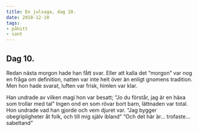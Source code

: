 ```yaml
---
title: En julsaga, dag 10.
date: 2018-12-10
tags:
- påhitt
- sant
---
```


## Dag 10.
Redan nästa morgon hade han fått svar.
Eller att kalla det “morgon” var nog en fråga om definition,
natten var inte helt över än enligt gnomens tradition.
Men hon hade svarat, luften var frisk, himlen var klar.

Han undrade av vilken magi hon var besatt;
“Jo du förstår, jag är en häxa som trollar med tal”
Ingen ond en som rövar bort barn, lättnaden var total.
Hon undrade vad han gjorde och vem djuret var.
“Jag bygger obegripligheter åt folk, och till mig själv ibland”
“Och det här är… trofaste… sabeltand”


